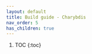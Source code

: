 ```yaml
---
layout: default
title: Build guide - Charybdis
nav_order: 5
has_children: true
---
```


1. TOC
{:toc}
